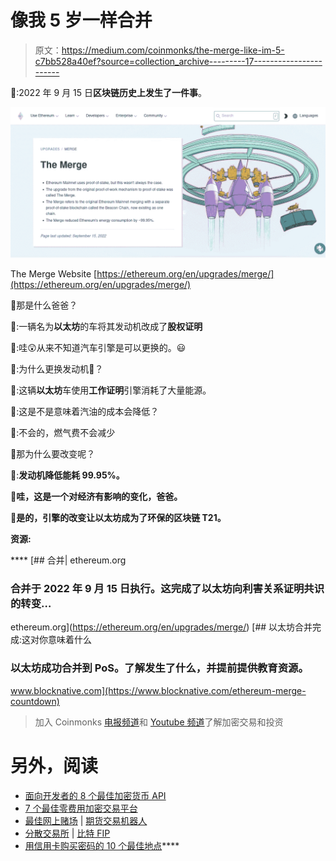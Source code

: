 # 像我 5 岁一样合并

> 原文：<https://medium.com/coinmonks/the-merge-like-im-5-c7bb528a40ef?source=collection_archive---------17----------------------->

🙎:2022 年 9 月 15 日**区块链历史上发生了一件事**。

![](img/d1908de3435aae8efbef1dddab732773.png)

The Merge Website [https://ethereum.org/en/upgrades/merge/](https://ethereum.org/en/upgrades/merge/)

👦那是什么爸爸？

🙎:一辆名为**以太坊**的车将其发动机改成了**股权证明**

👦:哇😲从来不知道汽车引擎是可以更换的。😃

👦:为什么更换发动机🙋？

🙎:这辆**以太坊**车使用**工作证明**引擎消耗了大量能源。

👦:这是不是意味着汽油的成本会降低？

🙎:不会的，燃气费不会减少

👦那为什么要改变呢？

🙎:****发动机降低能耗 99.95%。****

****👦哇，这是一个对经济有影响的变化，爸爸。****

****🙎是的，引擎的改变让以太坊成为了环保的区块链 T21。****

******资源:******

****[](https://ethereum.org/en/upgrades/merge/) [## 合并| ethereum.org

### 合并于 2022 年 9 月 15 日执行。这完成了以太坊向利害关系证明共识的转变…

ethereum.org](https://ethereum.org/en/upgrades/merge/)  [## 以太坊合并完成:这对你意味着什么

### 以太坊成功合并到 PoS。了解发生了什么，并提前提供教育资源。

www.blocknative.com](https://www.blocknative.com/ethereum-merge-countdown) 

> 加入 Coinmonks [电报频道](https://t.me/coincodecap)和 [Youtube 频道](https://www.youtube.com/c/coinmonks/videos)了解加密交易和投资

# 另外，阅读

*   [面向开发者的 8 个最佳加密货币 API](https://coincodecap.com/best-cryptocurrency-apis)
*   [7 个最佳零费用加密交易平台](https://coincodecap.com/zero-fee-crypto-exchanges)
*   [最佳网上赌场](https://coincodecap.com/best-online-casinos) | [期货交易机器人](/coinmonks/futures-trading-bots-5a282ccee3f5)
*   [分散交易所](https://coincodecap.com/what-are-decentralized-exchanges) | [比特 FIP](https://coincodecap.com/bitbns-fip)
*   [用信用卡购买密码的 10 个最佳地点](https://coincodecap.com/buy-crypto-with-credit-card)****